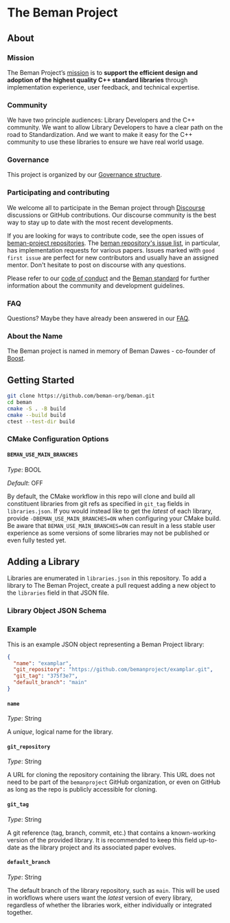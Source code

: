 <!--
SPDX-License-Identifier: Apache-2.0 WITH LLVM-exception
-->

# The Beman Project

## About

### Mission

The Beman Project’s [mission](docs/MISSION_STATEMENT.md) is to **support the
efficient design and adoption of the highest quality C++ standard libraries**
through implementation experience, user feedback, and technical expertise.

### Community

We have two principle audiences: Library Developers and the C++ community.
We want to allow Library Developers to have a clear path on the road to
Standardization.  And we want to make it easy for the C++ community to use
these libraries to ensure we have real world usage.

### Governance

This project is organized by our [Governance structure](docs/GOVERNANCE.md).

### Participating and contributing

We welcome all to participate in the Beman project through
[Discourse](https://discourse.boost.org/t/welcome-to-beman-project-development/3)
discussions or GitHub contributions. Our discourse community is the best way to
stay up to date with the most recent developments.

If you are looking for ways to contribute code, see the open issues of
[beman-project repositories](https://github.com/orgs/bemanproject/repositories).
The [beman repository's issue list](https://github.com/bemanproject/beman/issues),
in particular, has implementation requests for various papers. Issues marked
with `good first issue` are perfect for new contributors and usually have an
assigned mentor. Don't hesitate to post on discourse with any questions.

Please refer to our [code of conduct](/docs/CODE_OF_CONDUCT.md) and the
[Beman standard](/docs/BEMAN_STANDARD.md) for further information about the
community and development guidelines.

### FAQ

Questions? Maybe they have already been answered in our [FAQ](docs/FAQ.md).

### About the Name

The Beman project is named in memory of Beman Dawes - co-founder of
[Boost](https://www.boost.org).

## Getting Started

```bash
git clone https://github.com/beman-org/beman.git
cd beman
cmake -S . -B build
cmake --build build
ctest --test-dir build
```

### CMake Configuration Options

#### `BEMAN_USE_MAIN_BRANCHES`

*Type*: BOOL

*Default*: OFF

By default, the CMake workflow in this repo will clone and build all constituent
libraries from git refs as specified in `git_tag` fields in `libraries.json`. If
you would instead like to get the *latest* of each library, provide
`-DBEMAN_USE_MAIN_BRANCHES=ON` when configuring your CMake build. Be aware that
`BEMAN_USE_MAIN_BRANCHES=ON` can result in a less stable user experience as some
versions of some libraries may not be published or even fully tested yet.

## Adding a Library

Libraries are enumerated in `libraries.json` in this repository. To add a
library to The Beman Project, create a pull request adding a new object to the
`libraries` field in that JSON file.

### Library Object JSON Schema

### Example

This is an example JSON object representing a Beman Project library:

```json
{
  "name": "examplar",
  "git_repository": "https://github.com/bemanproject/examplar.git",
  "git_tag": "375f3e7",
  "default_branch": "main"
}
```

#### `name`

*Type*: String

A *unique*, logical name for the library.

#### `git_repository`

*Type*: String

A URL for cloning the repository containing the library. This URL does not need
to be part of the `bemanproject` GitHub organization, or even on GitHub as
long as the repo is publicly accessible for cloning.

#### `git_tag`

*Type*: String

A git reference (tag, branch, commit, etc.) that contains a known-working
version of the provided library. It is recommended to keep this field
up-to-date as the library project and its associated paper evolves.

#### `default_branch`

*Type*: String

The default branch of the library repository, such as `main`. This will be used
in workflows where users want the *latest* version of every library, regardless
of whether the libraries work, either individually or integrated together.
